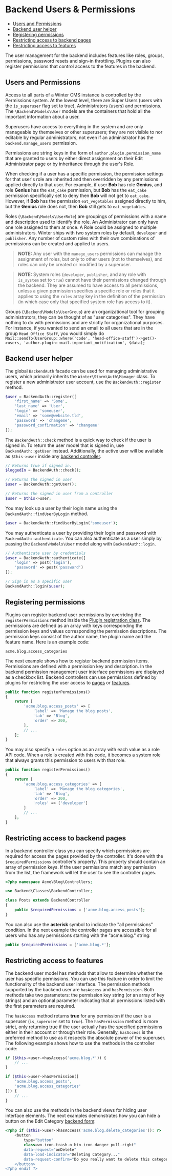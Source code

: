 # Backend Users & Permissions

- [Users and Permissions](#users-and-permissions)
- [Backend user helper](#backend-auth-facade)
- [Registering permissions](#permission-registration)
- [Restricting access to backend pages](#page-access)
- [Restricting access to features](#features)

The user management for the backend includes features like roles, groups, permissions, password resets and sign-in throttling. Plugins can also register permissions that control access to the features in the backend.

<a name="users-and-permissions"></a>
## Users and Permissions

Access to all parts of a Winter CMS instance is controlled by the Permissions system. At the lowest level, there are Super Users (users with the `is_superuser` flag set to true), Administrators (users) and permissions. The `\Backend\Models\User` models are the containers that hold all the important information about a user.

Superusers have access to everything in the system and are only manageable by themselves or other superusers; they are not visible to nor editable by regular administrators, not even if an administrator has the `backend.manage_users` permission.

Permissions are string keys in the form of `author.plugin.permission_name` that are granted to users by either direct assignment on their Edit Administrator page or by inheritance through the user's Role.

When checking if a user has a specific permission, the permission settings for that user's role are inherited and then overridden by any permissions applied directly to that user. For example, if user **Bob** has role **Genius**, and role **Genius** has the `eat_cake` permission, but **Bob** has the `eat_cake` permission specifically set to deny then **Bob** will not get to `eat_cake`. However, if **Bob** has the permission `eat_vegetables` assigned directly to him, but the **Genius** role does not, then **Bob** still gets to `eat_vegetables`.

Roles (`\Backend\Models\UserRole`) are groupings of permissions with a name and description used to identify the role. An Administrator can only have one role assigned to them at once. A Role could be assigned to multiple administrators. Winter ships with two system roles by default, `developer` and `publisher`. Any number of custom roles with their own combinations of permissions can be created and applied to users.

> **NOTE:** Any user with the `manage_users` permissions can manage the assignment of roles, but only to other users (not to themselves), and roles can only be created or modified by a superuser.

> **NOTE:** System roles (`developer`, `publisher`, and any role with `is_system` set to `true`) cannot have their permissions changed through the backend. They are assumed to have access to all permissions, unless a given permission specifies a specific role or roles that it applies to using the `roles` array key in the definition of the permission (in which case only that specified system role has access to it).

Groups (`\Backend\Models\UserGroup`) are an organizational tool for grouping administrators, they can be thought of as "user categories". They have nothing to do with permissions and are strictly for organizational purposes. For instance, if you wanted to send an email to all users that are in the group `Head Office Staff`, you would simply do `Mail::sendTo(UserGroup::where('code', 'head-office-staff')->get()->users, 'author.plugin::mail.important_notification', $data);`

<a name="backend-auth-facade"></a>
## Backend user helper

The global `BackendAuth` facade can be used for managing administrative users, which primarily inherits the `Winter\Storm\Auth\Manager` class. To register a new administrator user account, use the `BackendAuth::register` method.

```php
$user = BackendAuth::register([
    'first_name' => 'Some',
    'last_name' => 'User',
    'login' => 'someuser',
    'email' => 'some@website.tld',
    'password' => 'changeme',
    'password_confirmation' => 'changeme'
]);
```

The `BackendAuth::check` method is a quick way to check if the user is signed in. To return the user model that is signed in, use `BackendAuth::getUser` instead. Additionally, the active user will be available as `$this->user` inside any [backend controller](../backend/controllers-ajax).

```php
// Returns true if signed in.
$loggedIn = BackendAuth::check();

// Returns the signed in user
$user = BackendAuth::getUser();

// Returns the signed in user from a controller
$user = $this->user;
```

You may look up a user by their login name using the `BackendAuth::findUserByLogin` method.

```php
$user = BackendAuth::findUserByLogin('someuser');
```

You may authenticate a user by providing their login and password with `BackendAuth::authenticate`. You can also authenticate as a user simply by passing the `Backend\Models\User` model along with `BackendAuth::login`.

```php
// Authenticate user by credentials
$user = BackendAuth::authenticate([
    'login' => post('login'),
    'password' => post('password')
]);

// Sign in as a specific user
BackendAuth::login($user);
```

<a name="permission-registration"></a>
## Registering permissions

Plugins can register backend user permissions by overriding the `registerPermissions` method inside the [Plugin registration class](../plugin/registration#registration-file). The permissions are defined as an array with keys corresponding the permission keys and values corresponding the permission descriptions. The permission keys consist of the author name, the plugin name and the feature name. Here is an example code:

```
acme.blog.access_categories
```

The next example shows how to register backend permission items. Permissions are defined with a permission key and description. In the backend permission management user interface permissions are displayed as a checkbox list. Backend controllers can use permissions defined by plugins for restricting the user access to [pages](#page-access) or [features](#features).

```php
public function registerPermissions()
{
    return [
        'acme.blog.access_posts' => [
            'label' => 'Manage the blog posts',
            'tab' => 'Blog',
            'order' => 200,
        ],
        // ...
    ];
}
```

You may also specify a `roles` option as an array with each value as a role API code. When a role is created with this code, it becomes a system role that always grants this permission to users with that role.

```php
public function registerPermissions()
{
    return [
        'acme.blog.access_categories' => [
            'label' => 'Manage the blog categories',
            'tab' => 'Blog',
            'order' => 200,
            'roles' => ['developer']
        ]
        // ...
    ];
}
```

<a name="page-access"></a>
## Restricting access to backend pages

In a backend controller class you can specify which permissions are required for access the pages provided by the controller. It's done with the `$requiredPermissions` controller's property. This property should contain an array of permission keys. If the user permissions match any permission from the list, the framework will let the user to see the controller pages.

```php
<?php namespace Acme\Blog\Controllers;

use Backend\Classes\BackendController;

class Posts extends BackendController
{
    public $requiredPermissions = ['acme.blog.access_posts'];
}
```

You can also use the **asterisk** symbol to indicate the "all permissions" condition. In the next example the controller pages are accessible for all users who has any permissions starting with the "acme.blog." string:

```php
public $requiredPermissions = ['acme.blog.*'];
```

<a name="features"></a>
## Restricting access to features

The backend user model has methods that allow to determine whether the user has specific permissions. You can use this feature in order to limit the functionality of the backend user interface. The permission methods supported by the backend user are `hasAccess` and `hasPermission`. Both methods take two parameters: the permission key string (or an array of key strings) and an optional parameter indicating that all permissions listed with the first parameters are required.

The `hasAccess` method returns **true** for any permission if the user is a superuser (`is_superuser` set to `true`). The `hasPermission` method is more strict, only returning true if the user actually has the specified permissions either in their account or through their role. Generally, `hasAccess` is the preferred method to use as it respects the absolute power of the superuser. The following example shows how to use the methods in the controller code:

```php
if ($this->user->hasAccess('acme.blog.*')) {
    // ...
}

if ($this->user->hasPermission([
    'acme.blog.access_posts',
    'acme.blog.access_categories'
])) {
    // ...
}
```

You can also use the methods in the backend views for hiding user interface elements. The next examples demonstrates how you can hide a button on the Edit Category [backend form](forms):

```php
<?php if ($this->user->hasAccess('acme.blog.delete_categories')): ?>
    <button
        type="button"
        class=wn-icon-trash-o btn-icon danger pull-right"
        data-request="onDelete"
        data-load-indicator="Deleting Category..."
        data-request-confirm="Do you really want to delete this category?">
    </button>
<?php endif ?>
```
